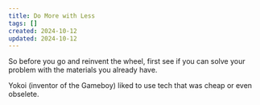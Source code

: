 ```yaml
---
title: Do More with Less
tags: []
created: 2024-10-12
updated: 2024-10-12
---
```


So before you go and reinvent the wheel, first see if you can solve your problem with the materials you already have.

Yokoi (inventor of the Gameboy) liked to use tech that was cheap or even obselete. 
